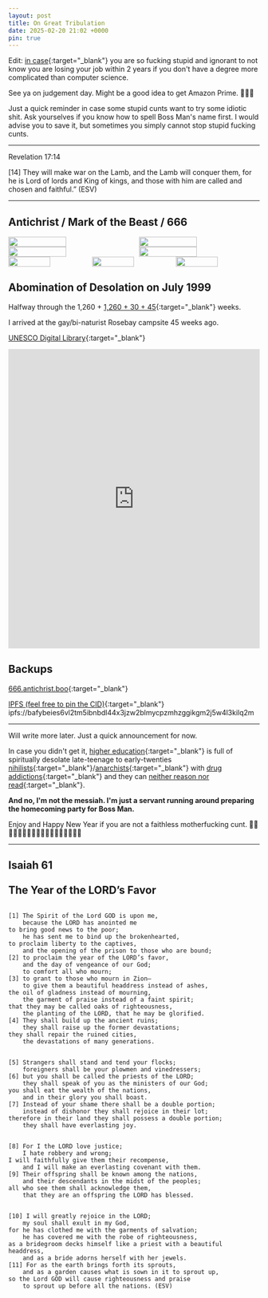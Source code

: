 ```yaml
---
layout: post
title: On Great Tribulation
date: 2025-02-20 21:02 +0000
pin: true
---
```


Edit: [in case](https://dl.hesaid.love/1335_Days_and_Tribulation.pdf){:target="_blank"} you are so fucking stupid and ignorant to not know you are losing your job within 2 years if you don't have a degree more complicated than computer science.

See ya on judgement day. Might be a good idea to get Amazon Prime. 🙏😅😂

Just a quick reminder in case some stupid cunts want to try some idiotic shit. Ask yourselves if you know how to spell Boss Man's name first. I would advise you to save it, but sometimes you simply cannot stop stupid fucking cunts.

---

Revelation 17:14

[14] They will make war on the Lamb, and the Lamb will conquer them, for he is Lord of lords and King of kings, and those with him are called and chosen and faithful.” (ESV)

---

## Antichrist / Mark of the Beast / 666

<div style="display: flex; justify-content: space-between;">
  <img src="https://dl.hesaid.love/666/Screenshot_20250220-152638.png" alt="" style="width: 48%;">
  <img src="https://dl.hesaid.love/666/Screenshot_20250220-152529.png" alt="" style="width: 48%;">
</div>

<div style="display: flex; justify-content: space-between;">
  <img src="https://dl.hesaid.love/666/Screenshot_20250220-152314.png" alt="" style="width: 48%;">
  <img src="https://dl.hesaid.love/666/Screenshot_20250220-152332.png" alt="" style="width: 48%;">
</div>

<div style="display: flex; justify-content: space-between;">
  <img src="https://dl.hesaid.love/666/photo_2025-02-20_21-47-06.jpg" alt="" style="width: 50%;">
  <img src="https://dl.hesaid.love/666/photo_2025-02-20_21-47-16.jpg" alt="" style="width: 50%;">
  <img src="https://dl.hesaid.love/666/photo_2025-02-20_21-47-12.jpg" alt="" style="width: 50%;">
</div>

## Abomination of Desolation on July 1999

Halfway through the 1,260 + [1,260 + 30 + 45](https://www.esv.org/Daniel+12/){:target="_blank"} weeks.

I arrived at the gay/bi-naturist Rosebay campsite 45 weeks ago.

[UNESCO Digital Library](https://unesdoc.unesco.org/ark:/48223/pf0000122938){:target="_blank"}

<embed src="https://dl.hesaid.love/666/122938engo.pdf" type="application/pdf" width="100%" height="600px" />

## Backups

[666.antichrist.boo](https://666.antichrist.boo){:target="_blank"}

[IPFS (feel free to pin the CID)](ipfs://bafybeies6vl2tm5ibnbdl44x3jzw2blmycpzmhzggikgm2j5w4l3kilq2m){:target="_blank"} ipfs://bafybeies6vl2tm5ibnbdl44x3jzw2blmycpzmhzggikgm2j5w4l3kilq2m

---

Will write more later. Just a quick announcement for now.

In case you didn't get it, [higher education](../on-he-as-aod/){:target="_blank"} is full of spiritually desolate late-teenage to early-twenties [nihilists](../on-we-all-die/){:target="_blank"}/[anarchists](../on-indifference/){:target="_blank"} with [drug addictions](../on-drug-money-addiction/){:target="_blank"} and they can [neither reason nor read](../on-faith-precedes-reason/){:target="_blank"}.

**And no, I'm not the messiah. I'm just a servant running around preparing the homecoming party for Boss Man.**

Enjoy and Happy New Year if you are not a faithless motherfucking cunt. 🤣🤣🤣🤣🤣🤣🤣🤣🤣🤣🤣🤣🤣🤣🤣🤣🤣🤣

---

## Isaiah 61 <br><br> The Year of the LORD’s Favor

```none

[1] The Spirit of the Lord GOD is upon me,
    because the LORD has anointed me
to bring good news to the poor;
    he has sent me to bind up the brokenhearted,
to proclaim liberty to the captives,
    and the opening of the prison to those who are bound;
[2] to proclaim the year of the LORD’s favor,
    and the day of vengeance of our God;
    to comfort all who mourn;
[3] to grant to those who mourn in Zion—
    to give them a beautiful headdress instead of ashes,
the oil of gladness instead of mourning,
    the garment of praise instead of a faint spirit;
that they may be called oaks of righteousness,
    the planting of the LORD, that he may be glorified.
[4] They shall build up the ancient ruins;
    they shall raise up the former devastations;
they shall repair the ruined cities,
    the devastations of many generations.


[5] Strangers shall stand and tend your flocks;
    foreigners shall be your plowmen and vinedressers;
[6] but you shall be called the priests of the LORD;
    they shall speak of you as the ministers of our God;
you shall eat the wealth of the nations,
    and in their glory you shall boast.
[7] Instead of your shame there shall be a double portion;
    instead of dishonor they shall rejoice in their lot;
therefore in their land they shall possess a double portion;
    they shall have everlasting joy.


[8] For I the LORD love justice;
    I hate robbery and wrong;
I will faithfully give them their recompense,
    and I will make an everlasting covenant with them.
[9] Their offspring shall be known among the nations,
    and their descendants in the midst of the peoples;
all who see them shall acknowledge them,
    that they are an offspring the LORD has blessed.


[10] I will greatly rejoice in the LORD;
    my soul shall exult in my God,
for he has clothed me with the garments of salvation;
    he has covered me with the robe of righteousness,
as a bridegroom decks himself like a priest with a beautiful headdress,
    and as a bride adorns herself with her jewels.
[11] For as the earth brings forth its sprouts,
    and as a garden causes what is sown in it to sprout up,
so the Lord GOD will cause righteousness and praise
    to sprout up before all the nations. (ESV)
```